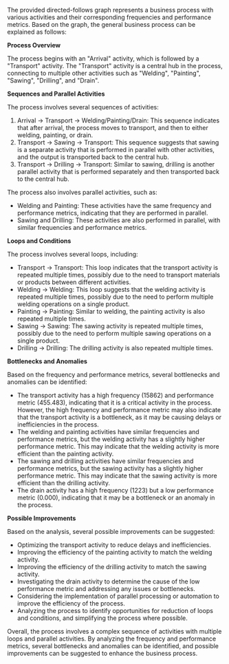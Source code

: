 The provided directed-follows graph represents a business process with various activities and their corresponding frequencies and performance metrics. Based on the graph, the general business process can be explained as follows:

**Process Overview**

The process begins with an "Arrival" activity, which is followed by a "Transport" activity. The "Transport" activity is a central hub in the process, connecting to multiple other activities such as "Welding", "Painting", "Sawing", "Drilling", and "Drain".

**Sequences and Parallel Activities**

The process involves several sequences of activities:

1. Arrival -> Transport -> Welding/Painting/Drain: This sequence indicates that after arrival, the process moves to transport, and then to either welding, painting, or drain.
2. Transport -> Sawing -> Transport: This sequence suggests that sawing is a separate activity that is performed in parallel with other activities, and the output is transported back to the central hub.
3. Transport -> Drilling -> Transport: Similar to sawing, drilling is another parallel activity that is performed separately and then transported back to the central hub.

The process also involves parallel activities, such as:

* Welding and Painting: These activities have the same frequency and performance metrics, indicating that they are performed in parallel.
* Sawing and Drilling: These activities are also performed in parallel, with similar frequencies and performance metrics.

**Loops and Conditions**

The process involves several loops, including:

* Transport -> Transport: This loop indicates that the transport activity is repeated multiple times, possibly due to the need to transport materials or products between different activities.
* Welding -> Welding: This loop suggests that the welding activity is repeated multiple times, possibly due to the need to perform multiple welding operations on a single product.
* Painting -> Painting: Similar to welding, the painting activity is also repeated multiple times.
* Sawing -> Sawing: The sawing activity is repeated multiple times, possibly due to the need to perform multiple sawing operations on a single product.
* Drilling -> Drilling: The drilling activity is also repeated multiple times.

**Bottlenecks and Anomalies**

Based on the frequency and performance metrics, several bottlenecks and anomalies can be identified:

* The transport activity has a high frequency (15862) and performance metric (455.483), indicating that it is a critical activity in the process. However, the high frequency and performance metric may also indicate that the transport activity is a bottleneck, as it may be causing delays or inefficiencies in the process.
* The welding and painting activities have similar frequencies and performance metrics, but the welding activity has a slightly higher performance metric. This may indicate that the welding activity is more efficient than the painting activity.
* The sawing and drilling activities have similar frequencies and performance metrics, but the sawing activity has a slightly higher performance metric. This may indicate that the sawing activity is more efficient than the drilling activity.
* The drain activity has a high frequency (1223) but a low performance metric (0.000), indicating that it may be a bottleneck or an anomaly in the process.

**Possible Improvements**

Based on the analysis, several possible improvements can be suggested:

* Optimizing the transport activity to reduce delays and inefficiencies.
* Improving the efficiency of the painting activity to match the welding activity.
* Improving the efficiency of the drilling activity to match the sawing activity.
* Investigating the drain activity to determine the cause of the low performance metric and addressing any issues or bottlenecks.
* Considering the implementation of parallel processing or automation to improve the efficiency of the process.
* Analyzing the process to identify opportunities for reduction of loops and conditions, and simplifying the process where possible.

Overall, the process involves a complex sequence of activities with multiple loops and parallel activities. By analyzing the frequency and performance metrics, several bottlenecks and anomalies can be identified, and possible improvements can be suggested to enhance the business process.